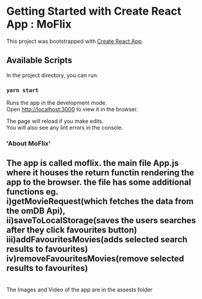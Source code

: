 # Getting Started with Create React App : MoFlix

This project was bootstrapped with [Create React App](https://github.com/facebook/create-react-app).

## Available Scripts

In the project directory, you can run:

### `yarn start`

Runs the app in the development mode.\
Open [http://localhost:3000](http://localhost:3000) to view it in the browser.

The page will reload if you make edits.\
You will also see any lint errors in the console.


### 'About MoFlix'
The app is called moflix.
the main file App.js where it houses the return functin rendering the app to the browser. the file has some additional functions eg. <br />
i)getMovieRequest(which fetches the data from the omDB Api), <br />
ii)saveToLocalStorage(saves the users searches after they click favourites button) <br />
iii)addFavouritesMovies(adds selected search results to favourites) <br />
iv)removeFavouritesMovies(remove selected results to favourites) <br />
-----------------------------------------------------------------
<br />
The Images and Video of the app are in the assests folder


